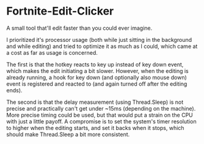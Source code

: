 # Fortnite-Edit-Clicker
A small tool that'll edit faster than you could ever imagine.

I prioritized it's processor usage (both while just sitting in the background and while editing) and tried to optimize it as much as I could, which came at a cost as far as usage is concerned.

The first is that the hotkey reacts to key up instead of key down event, which makes the edit initiating a bit slower. However, when the editing is already running, a hook for key down (and optionally also mouse down) event is registered and reacted to (and again turned off after the editing ends).

The second is that the delay measurement (using Thread.Sleep) is not precise and practically can't get under ~15ms (depending on the machine). More precise timing could be used, but that would put a strain on the CPU with just a little payoff. A compromise is to set the system's timer resolution to higher when the editing starts, and set it backs when it stops, which should make Thread.Sleep a bit more consistent.
